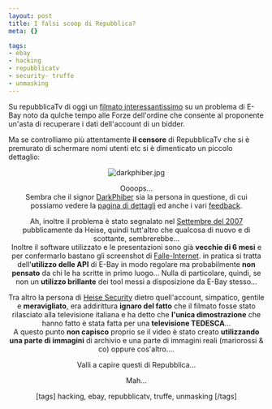 ```yaml
--- 
layout: post
title: I falsi scoop di Repubblica?
meta: {}

tags: 
- ebay
- hacking
- repubblicatv
- security- truffe
- unmasking
---
```

Su repubblicaTv di oggi un [filmato interessantissimo][1] su un problema di E-Bay noto da qulche tempo alle Forze dell'ordine che consente al proponente un'asta di recuperare i dati dell'account di un bidder.
  
Ma se controlliamo più attentamente **il censore** di RepubblicaTv che si è premurato di schermare nomi utenti etc si è dimenticato un piccolo dettaglio:  
  
<center><img src='http://www.lastknight.com/download//darkphiber.jpg' alt='darkphiber.jpg' /><center>  
  
Oooops...  
Sembra che il signor [DarkPhiber][2] sia la persona in questione, di cui possiamo vedere la [pagina di dettagli][2] ed anche i vari [feedback][3].  
  
Ah, inoltre il problema è stato segnalato nel [Settembre del 2007](http://www.heise-online.co.uk/security/Fraudsters-abuse-eBay-customer-database--/news/95826) pubblicamente da Heise, quindi tutt'altro che qualcosa di nuovo e di scottante, sembrerebbe...  
Inoltre il software utilizzato e le presentazioni sono già **vecchie di 6 mesi** e per confermarlo bastano gli screenshot di [Falle-Internet][4]. in pratica si tratta dell'**utilizzo delle API** di E-Bay in modo regolare ma probabilmente **non pensato** da chi le ha scritte in primo luogo... Nulla di particolare, quindi, se non un **utilizzo brillante** dei tool messi a disposizione da E-Bay stesso...  
  
Tra altro la persona di [Heise Security](http://www.heise.de/) dietro quell'account, simpatico, gentile e **meravigliato**, era addirittura **ignaro del fatto** che il filmato fosse stato rilasciato alla televisione italiana e ha detto che **l'unica dimostrazione** che hanno fatto è stata fatta per una **televisione TEDESCA**...  
A questo punto **non capisco** proprio se il video è stato creato **utilizzando una parte di immagini** di archivio e una parte di immagini reali (mariorossi & co) oppure cos'altro....  
  
Valli a capire questi di Repubblica...  
 
Mah...  
  
[1]: http://tv.repubblica.it/home_page.php?playmode=player&cont_id=18467
[2]: http://myworld.ebay.com/darkphiber/
[3]: http://feedback.ebay.com/ws/eBayISAPI.dll?ViewFeedback2&userid=darkphiber&ftab=AllFeedback&myworld=true
[4]: http://www.falle-internet.de/de/html/pr_commu2e.php

[tags] hacking, ebay, repubblicatv, truffe, unmasking [/tags] 
